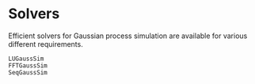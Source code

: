 # Solvers

Efficient solvers for Gaussian process simulation are available
for various different requirements.

```@docs
LUGaussSim
FFTGaussSim
SeqGaussSim
```
